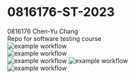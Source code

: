 # 0816176-ST-2023   
0816176 Chen-Yu Chang    
Repo for software testing course  
![example workflow](https://github.com/david-chenyu/0816176-ST-2023/actions/workflows/github-actions-demo.yml/badge.svg)  
![example workflow](https://github.com/david-chenyu/0816176-ST-2023/actions/workflows/Lab01-CI.yml/badge.svg)  
![example workflow](https://github.com/david-chenyu/0816176-ST-2023/actions/workflows/Lab02-CI.yml/badge.svg)
![example workflow](https://github.com/david-chenyu/0816176-ST-2023/actions/workflows/Lab03-CI.yml/badge.svg)  
![example workflow](https://github.com/david-chenyu/0816176-ST-2023/actions/workflows/Lab04-CI.yml/badge.svg)

